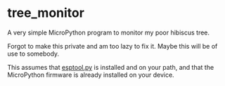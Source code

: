 # tree_monitor
A very simple MicroPython program to monitor my poor hibiscus tree.

Forgot to make this private and am too lazy to fix it. Maybe this will be of use to somebody.

This assumes that [esptool.py](https://github.com/espressif/esptool) is installed and on your path, and that the MicroPython firmware is already installed on your device.
